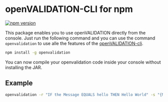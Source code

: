 # openVALIDATION-CLI for npm

[![npm version](https://badge.fury.io/js/openvalidation.svg)](https://badge.fury.io/js/openvalidation)

This package enables you to use openVALIDATION directly from the console.
Just run the following command and you can use the command `openvalidation` to use alle the features of the [openVALIDATION-cli](https://docs.openvalidation.io/openvalidation-cli).

```sh
npm install -g openvalidation
```

You can now compile your openvalidation code inside your console without installing the JAR.

## Example

``` sh
openvalidation -r "IF the Message EQUALS hello THEN Hello World" -s "{Message : \"Text\"}" -c en
```
